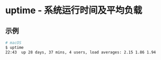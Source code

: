 # uptime - 系统运行时间及平均负载

## 示例

```sh
# macOS
$ uptime
22:43  up 28 days, 37 mins, 4 users, load averages: 2.15 1.86 1.94
```
